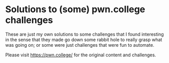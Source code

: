 # Solutions to (some) pwn.college challenges

These are just my own solutions to some challenges that I found interesting in the sense that they made go down some rabbit hole to really grasp what was going on;
or some were just challenges that were fun to automate.

Please visit https://pwn.college/ for the original content and challenges.
